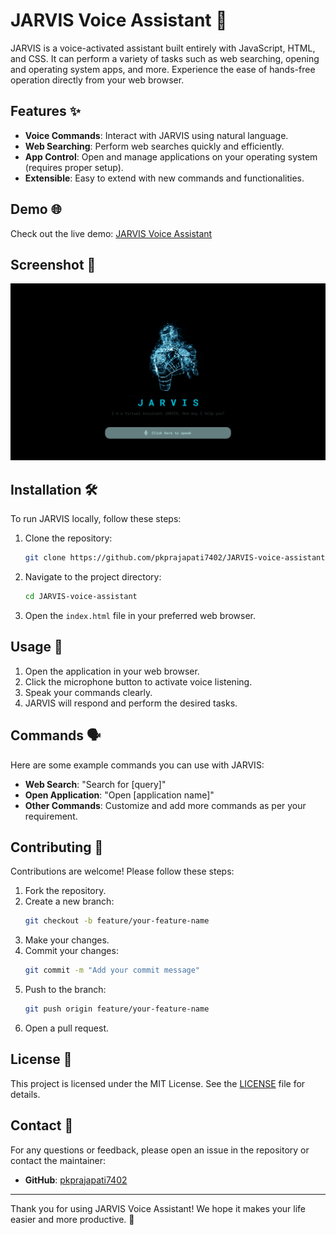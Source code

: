 # JARVIS Voice Assistant 🚀

JARVIS is a voice-activated assistant built entirely with JavaScript, HTML, and CSS. It can perform a variety of tasks such as web searching, opening and operating system apps, and more. Experience the ease of hands-free operation directly from your web browser.

## Features ✨

- **Voice Commands**: Interact with JARVIS using natural language.
- **Web Searching**: Perform web searches quickly and efficiently.
- **App Control**: Open and manage applications on your operating system (requires proper setup).
- **Extensible**: Easy to extend with new commands and functionalities.

## Demo 🌐

Check out the live demo: [JARVIS Voice Assistant](https://pkprajapati7402.github.io/JARVIS-voice-assistant/)

## Screenshot 📸

![JARVIS Voice Assistant](screenshot.png)

## Installation 🛠️

To run JARVIS locally, follow these steps:

1. Clone the repository:
   ```bash
   git clone https://github.com/pkprajapati7402/JARVIS-voice-assistant.git
   ```

2. Navigate to the project directory:
   ```bash
   cd JARVIS-voice-assistant
   ```

3. Open the `index.html` file in your preferred web browser.

## Usage 🎤

1. Open the application in your web browser.
2. Click the microphone button to activate voice listening.
3. Speak your commands clearly.
4. JARVIS will respond and perform the desired tasks.

## Commands 🗣️

Here are some example commands you can use with JARVIS:

- **Web Search**: "Search for [query]"
- **Open Application**: "Open [application name]"
- **Other Commands**: Customize and add more commands as per your requirement.

## Contributing 🤝

Contributions are welcome! Please follow these steps:

1. Fork the repository.
2. Create a new branch:
   ```bash
   git checkout -b feature/your-feature-name
   ```
3. Make your changes.
4. Commit your changes:
   ```bash
   git commit -m "Add your commit message"
   ```
5. Push to the branch:
   ```bash
   git push origin feature/your-feature-name
   ```
6. Open a pull request.

## License 📄

This project is licensed under the MIT License. See the [LICENSE](LICENSE) file for details.

## Contact 📧

For any questions or feedback, please open an issue in the repository or contact the maintainer:

- **GitHub**: [pkprajapati7402](https://github.com/pkprajapati7402)

---

Thank you for using JARVIS Voice Assistant! We hope it makes your life easier and more productive. 🎉
